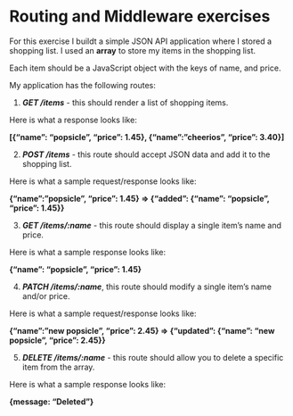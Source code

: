 # Routing and Middleware exercises

For this exercise I buildt a simple JSON API application where I stored a shopping list. I used an **array** to store my items in the shopping list.

Each item should be a JavaScript object with the keys of name, and price.  

My application has the following routes:

1. ***GET /items*** - this should render a list of shopping items.

Here is what a response looks like:

**[{“name”: “popsicle”, “price”: 1.45}, {“name”:”cheerios”, “price”: 3.40}]**  

2. ***POST /items*** - this route should accept JSON data and add it to the shopping list.

Here is what a sample request/response looks like:

**{“name”:”popsicle”, “price”: 1.45} => {“added”: {“name”: “popsicle”, “price”: 1.45}}**  

3. ***GET /items/:name*** - this route should display a single item’s name and price.

Here is what a sample response looks like:

**{“name”: “popsicle”, “price”: 1.45}**  

4. ***PATCH /items/:name***, this route should modify a single item’s name and/or price.

Here is what a sample request/response looks like:

**{“name”:”new popsicle”, “price”: 2.45} => {“updated”: {“name”: “new popsicle”, “price”: 2.45}}**  

5. ***DELETE /items/:name*** - this route should allow you to delete a specific item from the array.

Here is what a sample response looks like:

**{message: “Deleted”}**